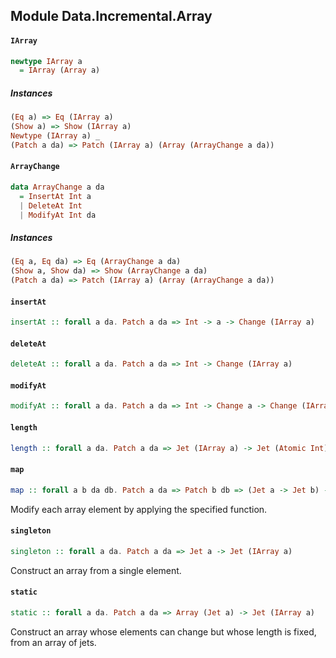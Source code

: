## Module Data.Incremental.Array

#### `IArray`

``` purescript
newtype IArray a
  = IArray (Array a)
```

##### Instances
``` purescript
(Eq a) => Eq (IArray a)
(Show a) => Show (IArray a)
Newtype (IArray a) _
(Patch a da) => Patch (IArray a) (Array (ArrayChange a da))
```

#### `ArrayChange`

``` purescript
data ArrayChange a da
  = InsertAt Int a
  | DeleteAt Int
  | ModifyAt Int da
```

##### Instances
``` purescript
(Eq a, Eq da) => Eq (ArrayChange a da)
(Show a, Show da) => Show (ArrayChange a da)
(Patch a da) => Patch (IArray a) (Array (ArrayChange a da))
```

#### `insertAt`

``` purescript
insertAt :: forall a da. Patch a da => Int -> a -> Change (IArray a)
```

#### `deleteAt`

``` purescript
deleteAt :: forall a da. Patch a da => Int -> Change (IArray a)
```

#### `modifyAt`

``` purescript
modifyAt :: forall a da. Patch a da => Int -> Change a -> Change (IArray a)
```

#### `length`

``` purescript
length :: forall a da. Patch a da => Jet (IArray a) -> Jet (Atomic Int)
```

#### `map`

``` purescript
map :: forall a b da db. Patch a da => Patch b db => (Jet a -> Jet b) -> Jet (IArray a) -> Jet (IArray b)
```

Modify each array element by applying the specified function.

#### `singleton`

``` purescript
singleton :: forall a da. Patch a da => Jet a -> Jet (IArray a)
```

Construct an array from a single element.

#### `static`

``` purescript
static :: forall a da. Patch a da => Array (Jet a) -> Jet (IArray a)
```

Construct an array whose elements can change but whose length is fixed,
from an array of jets.


